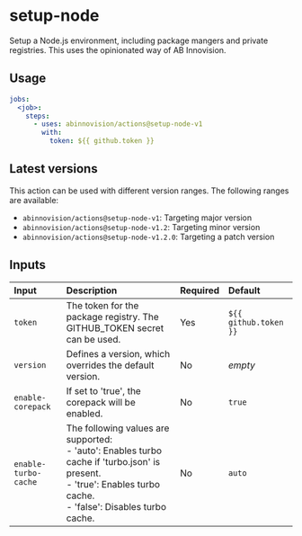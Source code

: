 # setup-node

Setup a Node.js environment, including package mangers and private registries.
This uses the opinionated way of AB Innovision.

## Usage

[//]: # "x-release-please-start-major"

```yaml
jobs:
  <job>:
    steps:
      - uses: abinnovision/actions@setup-node-v1
        with:
          token: ${{ github.token }}
```

[//]: # "x-release-please-end"

## Latest versions

This action can be used with different version ranges. The following ranges are available:

- `abinnovision/actions@setup-node-v1`: Targeting major version <!-- x-release-please-major -->
- `abinnovision/actions@setup-node-v1.2`: Targeting minor version <!-- x-release-please-minor -->
- `abinnovision/actions@setup-node-v1.2.0`: Targeting a patch version <!-- x-release-please-version -->

## Inputs

| Input                | Description                                                                                                                                                                | Required | Default               |
| :------------------- | :------------------------------------------------------------------------------------------------------------------------------------------------------------------------- | :------- | :-------------------- |
| `token`              | The token for the package registry. The GITHUB_TOKEN secret can be used.<br>                                                                                               | Yes      | `${{ github.token }}` |
| `version`            | Defines a version, which overrides the default version.<br>                                                                                                                | No       | _empty_               |
| `enable-corepack`    | If set to 'true', the corepack will be enabled.<br>                                                                                                                        | No       | `true`                |
| `enable-turbo-cache` | The following values are supported:<br>- 'auto': Enables turbo cache if 'turbo.json' is present.<br>- 'true': Enables turbo cache.<br>- 'false': Disables turbo cache.<br> | No       | `auto`                |
